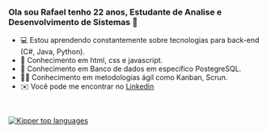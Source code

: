 ### Ola sou Rafael tenho 22 anos, Estudante de Analise e Desenvolvimento de Sistemas 👋

- 💻 Estou aprendendo constantemente sobre tecnologias para back-end (C#, Java, Python).
- 🌅 Conhecimento em  html, css e javascript. 
- 🎲 Conhecimento em Banco de dados em especifico PostegreSQL.
- 🏃‍♂️ Conhecimento em metodologias ágil como Kanban, Scrun.
- ✉️ Você pode me encontrar no <a href="https://www.linkedin.com/in/rafael-vieira-662506195/">Linkedin</a>

<br>

<div align="left">
  
[![Kipper top languages](https://github-readme-stats.vercel.app/api/top-langs/?username=rafaelrvs&theme=blue-white)](https://github.com/anuraghazra/github-readme-stats)
  
 </div>




  
